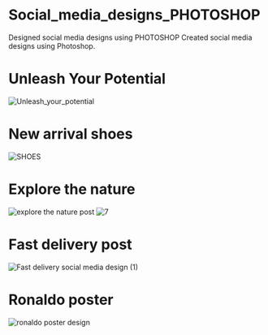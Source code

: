 # Social_media_designs_PHOTOSHOP
Designed social media designs using PHOTOSHOP
Created social media designs using Photoshop.
# Unleash Your Potential
![Unleash_your_potential](https://github.com/user-attachments/assets/0e95adde-47e7-4be9-95af-133bb7c716d9)

# New arrival shoes
![SHOES](https://github.com/user-attachments/assets/6d0f800f-c3c2-42c0-87d3-f2d69856cded)

# Explore the nature
![explore the nature post](https://github.com/user-attachments/assets/b77102de-26c5-4d76-a202-e094bcf6c82b)
![7](https://github.com/user-attachments/assets/35c56057-f30d-4e67-ae51-f107c716cb95)

# Fast delivery post
![Fast delivery social media design (1)](https://github.com/user-attachments/assets/d6423b0a-a62c-4949-a70c-57b804863b83)

# Ronaldo poster
![ronaldo poster design](https://github.com/user-attachments/assets/3430a606-b885-4346-b1d0-c5444f1dcb62)
